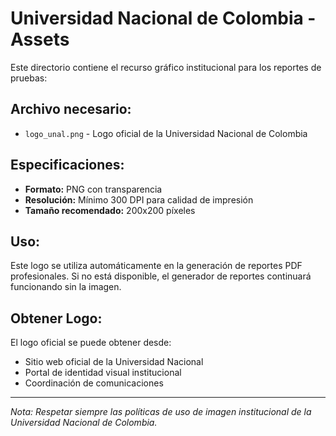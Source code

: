 # Universidad Nacional de Colombia - Assets

Este directorio contiene el recurso gráfico institucional para los reportes de pruebas:

## Archivo necesario:

- `logo_unal.png` - Logo oficial de la Universidad Nacional de Colombia

## Especificaciones:

- **Formato:** PNG con transparencia
- **Resolución:** Mínimo 300 DPI para calidad de impresión
- **Tamaño recomendado:** 200x200 píxeles

## Uso:

Este logo se utiliza automáticamente en la generación de reportes PDF profesionales. Si no está disponible, el generador de reportes continuará funcionando sin la imagen.

## Obtener Logo:

El logo oficial se puede obtener desde:
- Sitio web oficial de la Universidad Nacional
- Portal de identidad visual institucional
- Coordinación de comunicaciones

---

*Nota: Respetar siempre las políticas de uso de imagen institucional de la Universidad Nacional de Colombia.*
